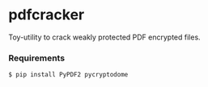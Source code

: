 # pdfcracker
Toy-utility to crack weakly protected PDF encrypted files.

### Requirements

```sh
$ pip install PyPDF2 pycryptodome
```
